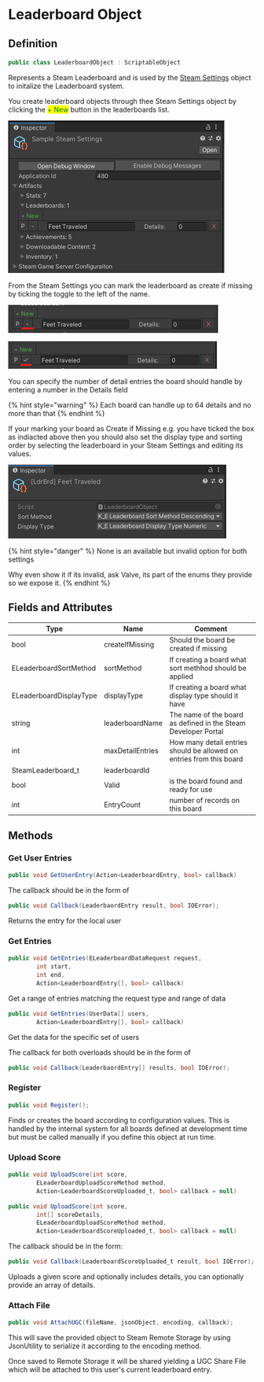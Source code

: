 # Leaderboard Object

## Definition

```csharp
public class LeaderboardObject : ScriptableObject
```

Represents a Steam Leaderboard and is used by the [Steam Settings](steam-settings.md) object to initalize the Leaderboard system.

You create leaderboard objects through thee Steam Settings object by clicking the <mark style="color:green;">+ New</mark> button in the leaderboards list.

![](<../../../.gitbook/assets/image (184).png>)

From the Steam Settings you can mark the leaderboard as create if missing by ticking the toggle to the left of the name.

![](<../../../.gitbook/assets/image (152) (1) (1).png>)

![](<../../../.gitbook/assets/image (165) (1) (1) (1) (1).png>)

You can specify the number of detail entries the board should handle by entering a number in the Details field

{% hint style="warning" %}
Each board can handle up to 64 details and no more than that
{% endhint %}

If your marking your board as Create if Missing e.g. you have ticked the box as indiacted above then you should also set the display type and sorting order by selecting the leaderboard in your Steam Settings and editing its values.

![](<../../../.gitbook/assets/image (153) (1) (1) (1).png>)

{% hint style="danger" %}
None is an available but invalid option for both settings



Why even show it if its invalid, ask Valve, its part of the enums they provide so we expose it.
{% endhint %}

## Fields and Attributes

| Type                    | Name             | Comment                                                              |
| ----------------------- | ---------------- | -------------------------------------------------------------------- |
| bool                    | createIfMissing  | Should the board be created if missing                               |
| ELeaderboardSortMethod  | sortMethod       | If creating a board what sort methhod should be applied              |
| ELeaderboardDisplayType | displayType      | If creating a board what display type should it have                 |
| string                  | leaderboardName  | The name of the board as defined in the Steam Developer Portal       |
| int                     | maxDetailEntries | How many detail entries should be allowed on entries from this board |
| SteamLeaderboard\_t     | leaderboardId    |                                                                      |
| bool                    | Valid            | is the board found and ready for use                                 |
| int                     | EntryCount       | number of records on this board                                      |

## Methods

### Get User Entries

```csharp
public void GetUserEntry(Action<LeaderboardEntry, bool> callback)
```

The callback should be in the form of

```csharp
public void Callback(LeaderbaordEntry result, bool IOError);
```

Returns the entry for the local user

### Get Entries

```csharp
public void GetEntries(ELeaderboardDataRequest request, 
        int start, 
        int end, 
        Action<LeaderboardEntry[], bool> callback)
```

Get a range of entries matching the request type and range of data

```csharp
public void GetEntries(UserData[] users, 
        Action<LeaderboardEntry[], bool> callback)
```

Get the data for the specific set of users

The callback for both overloads should be in the form of

```csharp
public void Callback(LeaderbaordEntry[] results, bool IOError);
```

### Register

```csharp
public void Register();
```

Finds or creates the board according to configuration values. This is handled by the internal system for all boards defined at development time but must be called manually if you define this object at run time.

### Upload Score

```csharp
public void UploadScore(int score, 
        ELeaderboardUploadScoreMethod method, 
        Action<LeaderboardScoreUploaded_t, bool> callback = null)
```

```csharp
public void UploadScore(int score, 
        int[] scoreDetails, 
        ELeaderboardUploadScoreMethod method, 
        Action<LeaderboardScoreUploaded_t, bool> callback = null)
```

The callback should be in the form:

```csharp
public void Callback(LeaderboardScoreUploaded_t result, bool IOError);
```

Uploads a given score and optionally includes details, you can optionally provide an array of details.

### Attach File

```csharp
public void AttachUGC(fileName, jsonObject, encoding, callback);
```

This will save the provided object to Steam Remote Storage by using JsonUtility to serialize it according to the encoding method.&#x20;

Once saved to Remote Storage it will be shared  yielding a UGC Share File which will be attached to this user's current leaderboard entry.

